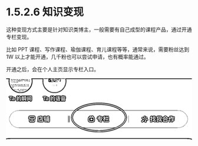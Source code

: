 # 1.5.2.6 知识变现

这种变现方式主要是针对知识类博主，一般需要有自己成型的课程产品，通过开通专栏变现。

比如 PPT 课程、写作课程、瑜伽课程、育儿课程等等，通常来说，需要粉丝达到 1W 以上才能开通，几千粉也可以尝试申请，也有概率能通过。

开通之后，会在个人主页显示专栏入口。

![](img/c30ad722182c78f252b4606be75f6f88.png)